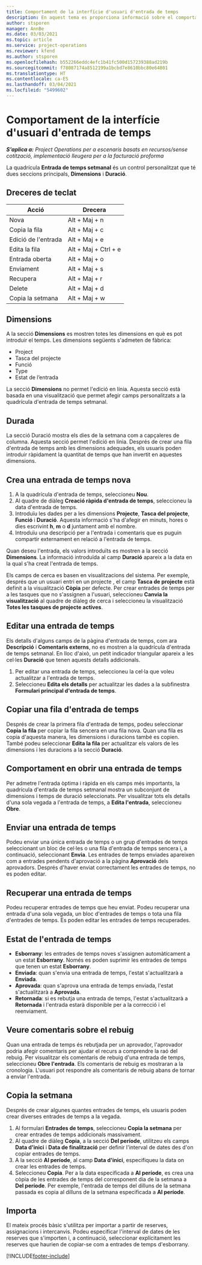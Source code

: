```yaml
---
title: Comportament de la interfície d'usuari d'entrada de temps
description: En aquest tema es proporciona informació sobre el comportament de la interfície d'usuari de l'entrada de temps.
author: stsporen
manager: AnnBe
ms.date: 03/03/2021
ms.topic: article
ms.service: project-operations
ms.reviewer: kfend
ms.author: stsporen
ms.openlocfilehash: b552266eddc4efc1b41fc500d157239388ad219b
ms.sourcegitcommit: f78087174a8512199a1bcbd7e8610bbc80e64801
ms.translationtype: HT
ms.contentlocale: ca-ES
ms.lasthandoff: 03/04/2021
ms.locfileid: "5499602"
---
```

# <a name="time-entry-ui-behavior"></a>Comportament de la interfície d'usuari d'entrada de temps

_**S'aplica a:** Project Operations per a escenaris basats en recursos/sense cotització, implementació lleugera per a la facturació proforma_


La quadrícula **Entrada de temps setmanal** és un control personalitzat que té dues seccions principals, **Dimensions** i **Duració**.

## <a name="keyboard-shortcuts"></a>Dreceres de teclat
| Acció        | Drecera                  |
|------------   |------------------------   |
| Nova           | Alt + Maj + n           |
| Copia la fila      | Alt + Maj + c           |
| Edició de l'entrada    | Alt + Maj + e           |
| Edita la fila      | Alt + Maj + Ctrl + e    |
| Entrada oberta    | Alt + Maj + o           |
| Enviament        | Alt + Maj + s           |
| Recupera        | Alt + Maj + r           |
| Delete        | Alt + Maj + d           |
| Copia la setmana     | Alt + Maj + w           |

## <a name="dimensions"></a>Dimensions
A la secció **Dimensions** es mostren totes les dimensions en què es pot introduir el temps. Les dimensions següents s'admeten de fàbrica:

  - Project
  - Tasca del projecte
  - Funció
  - Type
  - Estat de l’entrada

La secció **Dimensions** no permet l'edició en línia. Aquesta secció està basada en una visualització que permet afegir camps personalitzats a la quadrícula d'entrada de temps setmanal.

## <a name="duration"></a>Durada
La secció Duració mostra els dies de la setmana com a capçaleres de columna. Aquesta secció permet l'edició en línia. Després de crear una fila d'entrada de temps amb les dimensions adequades, els usuaris poden introduir ràpidament la quantitat de temps que han invertit en aquestes dimensions.

## <a name="create-a-new-time-entry"></a>Crea una entrada de temps nova

1. A la quadrícula d'entrada de temps, seleccioneu **Nou**. 
2. Al quadre de diàleg **Creació ràpida d'entrada de temps**, seleccioneu la data d'entrada de temps.
3. Introduïu les dades per a les dimensions **Projecte**, **Tasca del projecte**, **Funció** i **Duració**. Aquesta informació s'ha d'afegir en minuts, hores o dies escrivint **h**, **m** o **d** juntament amb el nombre. 
4. Introduïu una descripció per a l'entrada i comentaris que es puguin compartir externament en relació a l'entrada de temps. 

Quan deseu l'entrada, els valors introduïts es mostren a la secció **Dimensions**. La informació introduïda al camp **Duració** apareix a la data en la qual s'ha creat l'entrada de temps.

Els camps de cerca es basen en visualitzacions del sistema. Per exemple, després que un usuari entri en un projecte , el camp **Tasca de projecte** està definit a la visualització **Còpia** per defecte. Per crear entrades de temps per a les tasques que no s'assignen a l'usuari, seleccioneu **Canvia la visualització** al quadre de diàleg de cerca i seleccioneu la visualització **Totes les tasques de projecte actives**.

## <a name="edit-a-time-entry"></a>Editar una entrada de temps 
Els detalls d'alguns camps de la pàgina d'entrada de temps, com ara **Descripció** i **Comentaris externs**, no es mostren a la quadrícula d'entrada de temps setmanal. En lloc d'això, un petit indicador triangular apareix a les cel·les **Duració** que tenen aquests detalls addicionals. 

1. Per editar una entrada de temps, seleccioneu la cel·la que voleu actualitzar a l'entrada de temps.
2. Seleccioneu **Edita els detalls** per actualitzar les dades a la subfinestra **Formulari principal d'entrada de temps**. 

## <a name="copy-a-time-entry-row"></a>Copiar una fila d'entrada de temps
Després de crear la primera fila d'entrada de temps, podeu seleccionar **Copia la fila** per copiar la fila sencera en una fila nova. Quan una fila es copia d'aquesta manera, les dimensions i duracions també es copien. També podeu seleccionar **Edita la fila** per actualitzar els valors de les dimensions i les duracions a la secció **Duració**.

## <a name="open-a-time-entry-behavior"></a>Comportament en obrir una entrada de temps
Per admetre l'entrada òptima i ràpida en els camps més importants, la quadrícula d'entrada de temps setmanal mostra un subconjunt de dimensions i temps de duració seleccionats. Per visualitzar tots els detalls d'una sola vegada a l'entrada de temps, a **Edita l'entrada**, seleccioneu **Obre**.

## <a name="submit-a-time-entry"></a>Enviar una entrada de temps
Podeu enviar una única entrada de temps o un grup d'entrades de temps seleccionant un bloc de cel·les o una fila d'entrada de temps sencera i, a continuació, seleccionant **Envia**. Les entrades de temps enviades apareixen com a entrades pendents d'aprovació a la pàgina **Aprovació** dels aprovadors. Després d'haver enviat correctament les entrades de temps, no es poden editar.

## <a name="recall-a-time-entry"></a>Recuperar una entrada de temps
Podeu recuperar entrades de temps que heu enviat. Podeu recuperar una entrada d'una sola vegada, un bloc d'entrades de temps o tota una fila d'entrades de temps. Es poden editar les entrades de temps recuperades.

## <a name="time-entry-status"></a>Estat de l'entrada de temps

- **Esborrany**: les entrades de temps noves s'assignen automàticament a un estat **Esborrany**. Només es poden suprimir les entrades de temps que tenen un estat **Esborrany**.
- **Enviada**: quan s'envia una entrada de temps, l'estat s'actualitzarà a **Enviada**. 
- **Aprovada**: quan s'aprova una entrada de temps enviada, l'estat s'actualitzarà a **Aprovada**. 
- **Retornada**: si es rebutja una entrada de temps, l'estat s'actualitzarà a **Retornada** i l'entrada estarà disponible per a la correcció i el reenviament. 

## <a name="view-rejection-comments"></a>Veure comentaris sobre el rebuig
Quan una entrada de temps és rebutjada per un aprovador, l'aprovador podria afegir comentaris per ajudar el recurs a comprendre la raó del rebuig. Per visualitzar els comentaris de rebuig d'una entrada de temps, seleccioneu **Obre l'entrada**. Els comentaris de rebuig es mostraran a la cronologia. L'usuari pot respondre als comentaris de rebuig abans de tornar a enviar l'entrada.

## <a name="copy-week"></a>Copia la setmana
Després de crear algunes quantes entrades de temps, els usuaris poden crear diverses entrades de temps a la vegada.

1. Al formulari **Entrades de temps**, seleccioneu **Copia la setmana** per crear entrades de temps addicionals massivament. 
2. Al quadre de diàleg **Copia**, a la secció **Del període**, utilitzeu els camps **Data d'inici** i **Data de finalització** per definir l'interval de dates des d'on copiar entrades de temps. 
3. A la secció **Al període**, al camp **Data d'inici**, especifiqueu la data on crear les entrades de temps. 
4. Seleccioneu **Copia**. Per a la data especificada a **Al període**, es crea una còpia de les entrades de temps del corresponent dia de la setmana a **Del període**. Per exemple, l'entrada de temps del dilluns de la setmana passada es copia al dilluns de la setmana especificada a **Al període**.

## <a name="import"></a>Importa
El mateix procés bàsic s'utilitza per importar a partir de reserves, assignacions i intercanvis. Podeu especificar l'interval de dates de les reserves que s'importen i, a continuació, seleccionar explícitament les reserves que haurien de copiar-se com a entrades de temps d'esborrany. 


[!INCLUDE[footer-include](../includes/footer-banner.md)]
